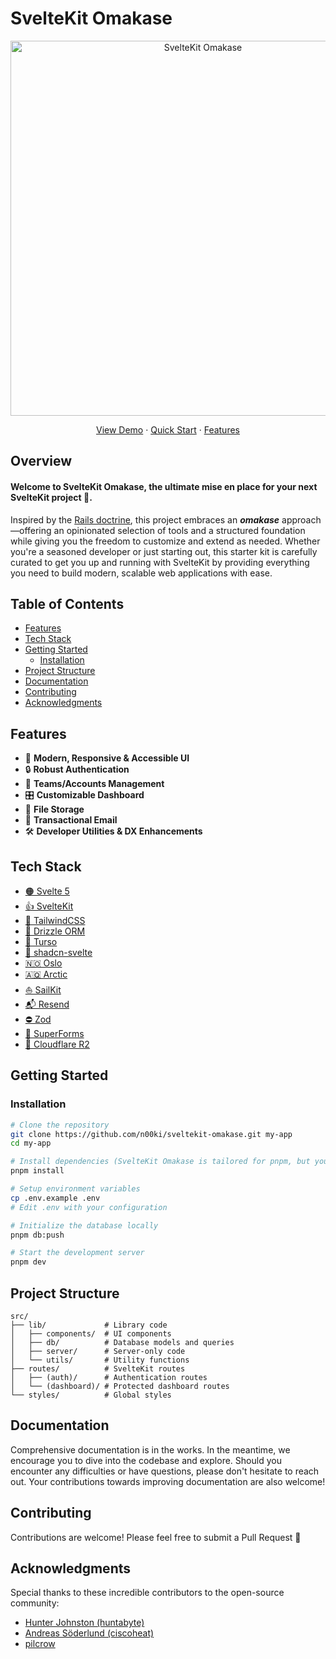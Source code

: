 # SvelteKit Omakase

<div align="center">
  <img src="https://res.cloudinary.com/nshemesh/image/upload/v1745329712/Sveltekit%20Omakase/meta_new.png" alt="SvelteKit Omakase" width="600">

<a href="https://demo.somakase.dev">View Demo</a> ·
<a href="#getting-started">Quick Start</a> ·
<a href="#features">Features</a>

</div>

## Overview

#### Welcome to SvelteKit Omakase, the ultimate mise en place for your next SvelteKit project 🚀.

Inspired by the [Rails doctrine](https://rubyonrails.org/doctrine#omakase), this project embraces an **_omakase_** approach—offering an opinionated selection of tools and a structured foundation while giving you the freedom to customize and extend as needed.
Whether you're a seasoned developer or just starting out, this starter kit is carefully curated to get you up and running with SvelteKit by providing everything you need to build modern, scalable web applications with ease.

## Table of Contents

- [Features](#features)
- [Tech Stack](#tech-stack)
- [Getting Started](#getting-started)
  - [Installation](#installation)
- [Project Structure](#project-structure)
- [Documentation](#documentation)
- [Contributing](#contributing)
- [Acknowledgments](#acknowledgments)

## Features

- 🎨 **Modern, Responsive & Accessible UI**
- 🔒 **Robust Authentication**
- 👥 **Teams/Accounts Management**
- 🎛️ **Customizable Dashboard**
- 📁 **File Storage**
- 📧 **Transactional Email**
- 🛠️ **Developer Utilities & DX Enhancements**

## Tech Stack

- [🟠 Svelte 5](https://svelte.dev/)
- [👍 SvelteKit](https://kit.svelte.dev/)
- [💨 TailwindCSS](https://tailwindcss.com/)
- [💾 Drizzle ORM](https://orm.drizzle.team/)
- [🐂 Turso](https://turso.tech/)
- [🎨 shadcn-svelte](https://www.shadcn-svelte.com/)
- [🇳🇴 Oslo](https://oslojs.dev/)
- [🇦🇶 Arctic](https://arcticjs.dev/)
- [⛵ SailKit](https://sailkit.xyz/)
- [📬 Resend](https://resend.com/)
- [⛔ Zod](https://zod.dev/)
- [📄 SuperForms](https://superforms.rocks/)
- [📁 Cloudflare R2](https://www.cloudflare.com/r2/)

## Getting Started

### Installation

```bash
# Clone the repository
git clone https://github.com/n00ki/sveltekit-omakase.git my-app
cd my-app

# Install dependencies (SvelteKit Omakase is tailored for pnpm, but you can use any package manager you like)
pnpm install

# Setup environment variables
cp .env.example .env
# Edit .env with your configuration

# Initialize the database locally
pnpm db:push

# Start the development server
pnpm dev
```

## Project Structure

```
src/
├── lib/             # Library code
│   ├── components/  # UI components
│   ├── db/          # Database models and queries
│   ├── server/      # Server-only code
│   └── utils/       # Utility functions
├── routes/          # SvelteKit routes
│   ├── (auth)/      # Authentication routes
│   └── (dashboard)/ # Protected dashboard routes
└── styles/          # Global styles
```

## Documentation

Comprehensive documentation is in the works. In the meantime, we encourage you to dive into the codebase and explore. Should you encounter any difficulties or have questions, please don't hesitate to reach out. Your contributions towards improving documentation are also welcome!

## Contributing

Contributions are welcome! Please feel free to submit a Pull Request 💪

## Acknowledgments

Special thanks to these incredible contributors to the open-source community:

- [Hunter Johnston (huntabyte)](https://github.com/huntabyte)
- [Andreas Söderlund (ciscoheat)](https://github.com/ciscoheat)
- [pilcrow](https://github.com/pilcrowOnPaper)
